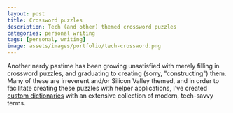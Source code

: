 ```yaml
---
layout: post
title: Crossword puzzles
description: Tech (and other) themed crossword puzzles
categories: personal writing
tags: [personal, writing]
image: assets/images/portfolio/tech-crossword.png
---
```


Another nerdy pastime has been growing unsatisfied with merely filling in crossword puzzles, and graduating to creating (sorry, "constructing") them. Many of these are irreverent and/or Silicon Valley themed, and in order to facilitate creating these puzzles with helper applications, I've created [custom dictionaries](https://github.com/stephthegeek/Crossword-Dictionaries) with an extensive collection of modern, tech-savvy terms.
